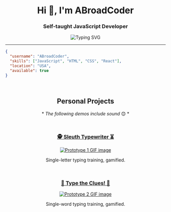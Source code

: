 <h1 align="center">Hi 👋, I'm ABroadCoder</h1>
<h3 align="center">Self-taught JavaScript Developer</h2>

<p align="center">
  <img src="https://readme-typing-svg.herokuapp.com?font=Fira+Code&size=18&pause=1000&color=36BCF7&center=true&vCenter=true&width=435&lines=Thanks+for+stopping+by!;Building+smart+%26+fun+applications...;...and+learning+every+day!" alt="Typing SVG" />
</p>

---

```json
{
  "username": "ABroadCoder",
  "skills": ["JavaScript", "HTML", "CSS", "React"],
  "location": "USA",
  "available": true
}
```

<br>

<h2 align="center">Personal Projects</h2>

<p align="center">* <em>The following demos include sound</em> 😊 *</p>

<br>

<h3 align="center">
<a href="https://abroadcoder.github.io/typingGame-prototype1/">🕵️ Sleuth Typewriter ⏳</a>
</h3>

<p align="center">
  <a href="https://abroadcoder.github.io/typingGame-prototype1/">
  <img src="![prototype1](https://github.com/user-attachments/assets/339f8a74-2bd7-4900-857a-e4a84240f8d8)" alt="Prototype 1 GIF image" />
  </a>
</p>

<p align="center">Single-letter typing training, gamified.</p>

<br>

<h3 align="center">
<a href="https://abroadcoder.github.io/typingGame-prototype2/">🔎 Type the Clues! 🔦</a>
</h3>

<p align="center">
  <a href="https://abroadcoder.github.io/typingGame-prototype2/">
  <img src="https://github.com/user-attachments/assets/6efaee20-443e-4107-8699-545907b8cff0" alt="Prototype 2 GIF image" />
  </a>
</p>

<p align="center">Single-word typing training, gamified.</p>




